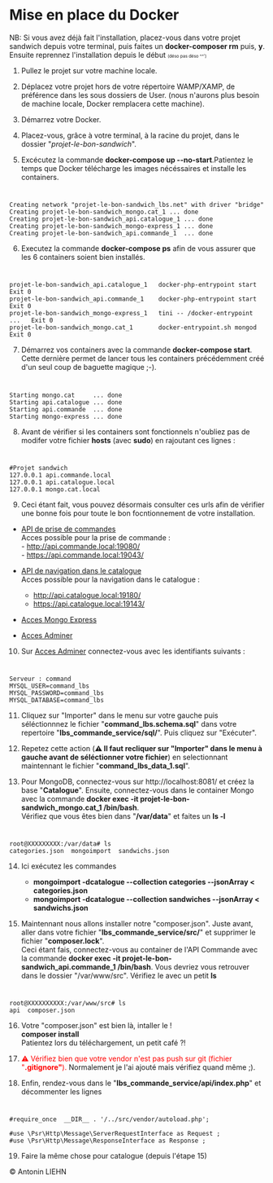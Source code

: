 # Mise en place du Docker

NB: Si vous avez déjà fait l'installation, placez-vous dans votre projet sandwich depuis votre terminal, puis faites un <b>docker-composer rm</b> puis, <b>y</b>.<br/>
Ensuite reprennez l'installation depuis le début <span style="font-size:0.6em;">(déso pas déso ^^')</span>

1. Pullez le projet sur votre machine locale.
2. Déplacez votre projet hors de votre répertoire WAMP/XAMP, de préférence dans les sous dossiers de User. (nous n'aurons plus besoin de machine locale, Docker remplacera cette machine).

3. Démarrez votre Docker.

4. Placez-vous, grâce à votre terminal, à la racine du projet, dans le dossier "<i>projet-le-bon-sandwich</i>".

5. Excécutez la commande <b>docker-compose up --no-start</b>.Patientez le temps que Docker télécharge les images nécéssaires et installe les containers.

#

    Creating network "projet-le-bon-sandwich_lbs.net" with driver "bridge"
    Creating projet-le-bon-sandwich_mongo.cat_1 ... done
    Creating projet-le-bon-sandwich_api.catalogue_1 ... done
    Creating projet-le-bon-sandwich_mongo-express_1 ... done
    Creating projet-le-bon-sandwich_api.commande_1  ... done

6. Executez la commande <b>docker-compose ps</b> afin de vous assurer que les 6 containers soient bien installés.

#

    projet-le-bon-sandwich_api.catalogue_1   docker-php-entrypoint start      Exit 0
    projet-le-bon-sandwich_api.commande_1    docker-php-entrypoint start      Exit 0
    projet-le-bon-sandwich_mongo-express_1   tini -- /docker-entrypoint ...   Exit 0
    projet-le-bon-sandwich_mongo.cat_1       docker-entrypoint.sh mongod      Exit 0

7. Démarrez vos containers avec la commande <b>docker-compose start</b>. Cette dernière permet de lancer tous les containers précédemment créé d'un seul coup de baguette magique ;-).

#

    Starting mongo.cat     ... done
    Starting api.catalogue ... done
    Starting api.commande  ... done
    Starting mongo-express ... done

8. Avant de vérifier si les containers sont fonctionnels n'oubliez pas de modifer votre fichier <b>hosts</b> (avec <b>sudo</b>) en rajoutant ces lignes :<br/>

#

    #Projet sandwich
    127.0.0.1 api.commande.local
    127.0.0.1 api.catalogue.local
    127.0.0.1 mongo.cat.local

9. Ceci étant fait, vous pouvez désormais consulter ces urls afin de vérifier une bonne fois pour toute le bon focntionnement de votre installation.<br/>

- <a href="https://api.commande.local:19043">API de prise de commandes</a></br>
  Acces possible pour la prise de commande :</br> - http://api.commande.local:19080/ </br> - https://api.commande.local:19043/ </br>

- <a href="https://api.catalogue.local:19143">API de navigation dans le catalogue</a></br>
  Acces possible pour la navigation dans le catalogue :</br>
  - http://api.catalogue.local:19180/ </br>
  - https://api.catalogue.local:19143/ </br>
- <a href="http://localhost:8081/">Acces Mongo Express</a></br>
- <a href="http://localhost:8080/">Acces Adminer</a></br>

10. Sur <a href="http://localhost:8080/">Acces Adminer</a> connectez-vous avec les identifiants suivants :

#

    Serveur : command
    MYSQL_USER=command_lbs
    MYSQL_PASSWORD=command_lbs
    MYSQL_DATABASE=command_lbs

11. Cliquez sur "Importer" dans le menu sur votre gauche puis séléctionnnez le fichier "<b>command_lbs.schema.sql</b>" dans votre repertoire "<b>lbs_commande_service/sql/</b>". Puis cliquez sur "Exécuter".

12. Repetez cette action (<b>⚠️ Il faut recliquer sur "Importer" dans le menu à gauche avant de séléctionner votre fichier</b>) en selectionnant maintennant le fichier "<b>command_lbs_data_1.sql</b>".

13. Pour MongoDB, connectez-vous sur http://localhost:8081/ et créez la base "<b>Catalogue</b>". Ensuite, connectez-vous dans le container Mongo avec la commande <b>docker exec -it projet-le-bon-sandwich_mongo.cat_1 /bin/bash</b>. </br> Vérifiez que vous êtes bien dans "<b>/var/data</b>" et faites un <b>ls -l</b>

#

    root@XXXXXXXXX:/var/data# ls
    categories.json  mongoimport  sandwichs.json

14. Ici exécutez les commandes

    - <b>mongoimport -dcatalogue --collection categories --jsonArray < categories.json</b>
    - <b>mongoimport -dcatalogue --collection sandwiches --jsonArray < sandwichs.json</b>

15. Maintennant nous allons installer notre "composer.json". Juste avant, aller dans votre fichier "<b>lbs_commande_service/src/</b>" et supprimer le fichier "<b>composer.lock</b>".<br/> Ceci étant fais, connectez-vous au container de l'API Commande avec la commande <b>docker exec -it projet-le-bon-sandwich_api.commande_1 /bin/bash</b>.
    Vous devriez vous retrouver dans le dossier "/var/www/src". Vérifiez le avec un petit <b>ls</b>

#

    root@XXXXXXXXXX:/var/www/src# ls
    api  composer.json

16. Votre "composer.json" est bien là, intaller le !</br>
    <b>composer install</b></br>
    Patientez lors du téléchargement, un petit café ?!

17. <span style="color:red;">⚠️ Vérifiez bien que votre vendor n'est pas push sur git (fichier "<b>.gitignore"</b>).</span> Normalement je l'ai ajouté mais vérifiez quand même ;).

18. Enfin, rendez-vous dans le "<b>lbs_commande_service/api/index.php</b>" et décommenter les lignes

#

    #require_once  __DIR__ . '/../src/vendor/autoload.php';

    #use \Psr\Http\Message\ServerRequestInterface as Request ;
    #use \Psr\Http\Message\ResponseInterface as Response ;

19. Faire la même chose pour catalogue (depuis l'étape 15)

© Antonin LIEHN
